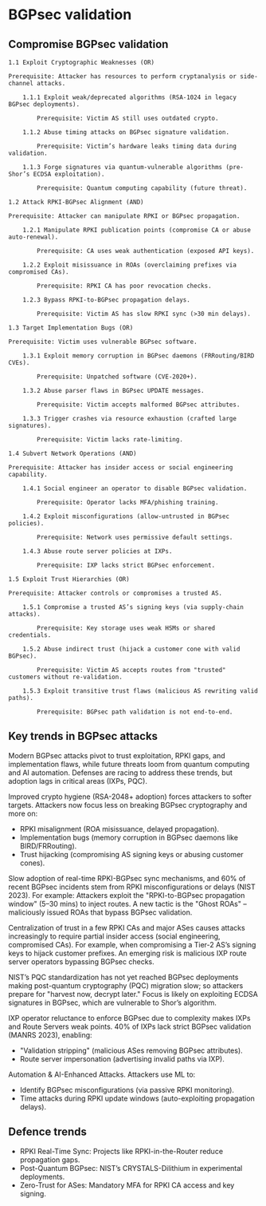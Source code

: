 # BGPsec validation

## Compromise BGPsec validation

```text
1.1 Exploit Cryptographic Weaknesses (OR)

Prerequisite: Attacker has resources to perform cryptanalysis or side-channel attacks.

    1.1.1 Exploit weak/deprecated algorithms (RSA-1024 in legacy BGPsec deployments).

        Prerequisite: Victim AS still uses outdated crypto.

    1.1.2 Abuse timing attacks on BGPsec signature validation.

        Prerequisite: Victim’s hardware leaks timing data during validation.

    1.1.3 Forge signatures via quantum-vulnerable algorithms (pre-Shor’s ECDSA exploitation).

        Prerequisite: Quantum computing capability (future threat).

1.2 Attack RPKI-BGPsec Alignment (AND)

Prerequisite: Attacker can manipulate RPKI or BGPsec propagation.

    1.2.1 Manipulate RPKI publication points (compromise CA or abuse auto-renewal).

        Prerequisite: CA uses weak authentication (exposed API keys).

    1.2.2 Exploit misissuance in ROAs (overclaiming prefixes via compromised CAs).

        Prerequisite: RPKI CA has poor revocation checks.

    1.2.3 Bypass RPKI-to-BGPsec propagation delays.

        Prerequisite: Victim AS has slow RPKI sync (>30 min delays).

1.3 Target Implementation Bugs (OR)

Prerequisite: Victim uses vulnerable BGPsec software.

    1.3.1 Exploit memory corruption in BGPsec daemons (FRRouting/BIRD CVEs).

        Prerequisite: Unpatched software (CVE-2020+).

    1.3.2 Abuse parser flaws in BGPsec UPDATE messages.

        Prerequisite: Victim accepts malformed BGPsec attributes.

    1.3.3 Trigger crashes via resource exhaustion (crafted large signatures).

        Prerequisite: Victim lacks rate-limiting.

1.4 Subvert Network Operations (AND)

Prerequisite: Attacker has insider access or social engineering capability.

    1.4.1 Social engineer an operator to disable BGPsec validation.

        Prerequisite: Operator lacks MFA/phishing training.

    1.4.2 Exploit misconfigurations (allow-untrusted in BGPsec policies).

        Prerequisite: Network uses permissive default settings.

    1.4.3 Abuse route server policies at IXPs.

        Prerequisite: IXP lacks strict BGPsec enforcement.

1.5 Exploit Trust Hierarchies (OR)

Prerequisite: Attacker controls or compromises a trusted AS.

    1.5.1 Compromise a trusted AS’s signing keys (via supply-chain attacks).

        Prerequisite: Key storage uses weak HSMs or shared credentials.

    1.5.2 Abuse indirect trust (hijack a customer cone with valid BGPsec).

        Prerequisite: Victim AS accepts routes from "trusted" customers without re-validation.

    1.5.3 Exploit transitive trust flaws (malicious AS rewriting valid paths).

        Prerequisite: BGPsec path validation is not end-to-end.
```

## Key trends in BGPsec attacks

Modern BGPsec attacks pivot to trust exploitation, RPKI gaps, and implementation flaws, while future threats loom 
from quantum computing and AI automation. Defenses are racing to address these trends, but adoption lags in critical 
areas (IXPs, PQC).

Improved crypto hygiene (RSA-2048+ adoption) forces attackers to softer targets. Attackers now focus less on breaking BGPsec cryptography and more on:
* RPKI misalignment (ROA misissuance, delayed propagation).
* Implementation bugs (memory corruption in BGPsec daemons like BIRD/FRRouting).
* Trust hijacking (compromising AS signing keys or abusing customer cones).

Slow adoption of real-time RPKI-BGPsec sync mechanisms, and 60% of recent BGPsec incidents stem from RPKI 
misconfigurations or delays (NIST 2023). For example: Attackers exploit the "RPKI-to-BGPsec propagation window" 
(5–30 mins) to inject routes. A new tactic is the "Ghost ROAs" – maliciously issued ROAs that bypass BGPsec validation.

Centralization of trust in a few RPKI CAs and major ASes causes attacks increasingly to require partial insider access 
(social engineering, compromised CAs). For example, when compromising a Tier-2 AS’s signing keys to hijack customer 
prefixes. An emerging risk is malicious IXP route server operators bypassing BGPsec checks.

NIST’s PQC standardization has not yet reached BGPsec deployments making post-quantum cryptography (PQC) migration slow;
so attackers prepare for "harvest now, decrypt later." Focus is likely on exploiting ECDSA signatures in BGPsec, which 
are vulnerable to Shor’s algorithm.

IXP operator reluctance to enforce BGPsec due to complexity makes IXPs and Route Servers weak points. 40% of IXPs 
lack strict BGPsec validation (MANRS 2023), enabling:

* "Validation stripping" (malicious ASes removing BGPsec attributes).
* Route server impersonation (advertising invalid paths via IXP).

Automation & AI-Enhanced Attacks. Attackers use ML to:

* Identify BGPsec misconfigurations (via passive RPKI monitoring).
* Time attacks during RPKI update windows (auto-exploiting propagation delays).

## Defence trends

* RPKI Real-Time Sync: Projects like RPKI-in-the-Router reduce propagation gaps.
* Post-Quantum BGPsec: NIST’s CRYSTALS-Dilithium in experimental deployments.
* Zero-Trust for ASes: Mandatory MFA for RPKI CA access and key signing.
